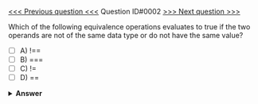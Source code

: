 [<<< Previous question <<<](0001.md)  Question ID#0002 [>>> Next question >>>](0003.md) 

Which of the following equivalence operations evaluates to true if the two operands are not of the same data type or do not have the same value?

- [ ] A) !==
- [ ] B) ===
- [ ] C) !=
- [ ] D) ==

<details><summary><b>Answer</b></summary>
  
<p>Answer: <strong>A</strong></p>


<p>Explanation:</p>
<p>The not-identical equivalence operation (`!==`) evaluates to true if the two operands are not of the same data type or do not have the same value.</p>

<p>Equivalence operations in PHP</p>
<p>There are four types of equivalence operations in the PHP language:</p>

<p>`Equivalence Operation` (`==`): It evaluates to true if the two operands are equivalent, i.e., they can be converted to a common data type in which they have the same value but are not necessarily of the same type.</p>

<p>`Identity Operation` (`===`): It evaluates to true only if the operands are of the same data type and have the same value.</p>

<p>`Not-equivalent Operation` (`!=`): It evaluates to true if the two operands are not equivalent, without regards to their data type.</p>

<p>`Not-identical Operation` (`!==`): It evaluates to true if the two operands are not of the same data type or do not have the same value.</p>
</details>
